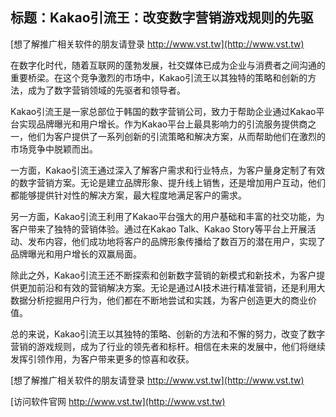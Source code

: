## **标题：Kakao引流王：改变数字营销游戏规则的先驱**

[想了解推广相关软件的朋友请登录 http://www.vst.tw](http://www.vst.tw)

在数字化时代，随着互联网的蓬勃发展，社交媒体已成为企业与消费者之间沟通的重要桥梁。在这个竞争激烈的市场中，Kakao引流王以其独特的策略和创新的方法，成为了数字营销领域的先驱者和领导者。

Kakao引流王是一家总部位于韩国的数字营销公司，致力于帮助企业通过Kakao平台实现品牌曝光和用户增长。作为Kakao平台上最具影响力的引流服务提供商之一，他们为客户提供了一系列创新的引流策略和解决方案，从而帮助他们在激烈的市场竞争中脱颖而出。

一方面，Kakao引流王通过深入了解客户需求和行业特点，为客户量身定制了有效的数字营销方案。无论是建立品牌形象、提升线上销售，还是增加用户互动，他们都能够提供针对性的解决方案，最大程度地满足客户的需求。

另一方面，Kakao引流王利用了Kakao平台强大的用户基础和丰富的社交功能，为客户带来了独特的营销体验。通过在Kakao Talk、Kakao Story等平台上开展活动、发布内容，他们成功地将客户的品牌形象传播给了数百万的潜在用户，实现了品牌曝光和用户增长的双赢局面。

除此之外，Kakao引流王还不断探索和创新数字营销的新模式和新技术，为客户提供更加前沿和有效的营销解决方案。无论是通过AI技术进行精准营销，还是利用大数据分析挖掘用户行为，他们都在不断地尝试和实践，为客户创造更大的商业价值。

总的来说，Kakao引流王以其独特的策略、创新的方法和不懈的努力，改变了数字营销的游戏规则，成为了行业的领先者和标杆。相信在未来的发展中，他们将继续发挥引领作用，为客户带来更多的惊喜和收获。

[想了解推广相关软件的朋友请登录 http://www.vst.tw](http://www.vst.tw)


[访问软件官网 http://www.vst.tw](http://www.vst.tw)
